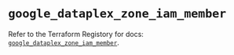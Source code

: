 # `google_dataplex_zone_iam_member`

Refer to the Terraform Registory for docs: [`google_dataplex_zone_iam_member`](https://registry.terraform.io/providers/hashicorp/google-beta/5.26.0/docs/resources/google_dataplex_zone_iam_member).
